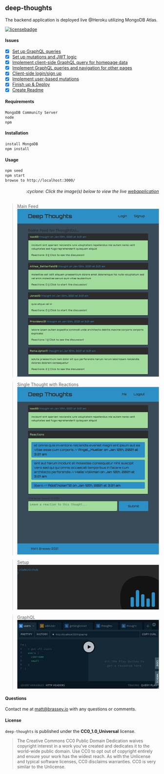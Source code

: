 ## deep-thoughts

The backend application is deployed live @Heroku utilizing MongoDB Atlas.

[![licensebadge](https://img.shields.io/badge/license-CC0_1.0_Universal-blue)](https://github.com/MBrassey/deep-thoughts/blob/main/LICENSE)

#### Issues

- [x] [Set up GraphQL queries](https://github.com/MBrassey/deep-thoughts/issues/1)
- [x] [Set up mutations and JWT logic](https://github.com/MBrassey/deep-thoughts/issues/2)
- [x] [Implement client-side GraphQL query for homepage data](https://github.com/MBrassey/deep-thoughts/issues/3)
- [x] [Implement GraphQL queries and navigation for other pages](https://github.com/MBrassey/deep-thoughts/issues/4)
- [x] [Client-side login/sign up](https://github.com/MBrassey/deep-thoughts/issues/5)
- [x] [Implement user-based mutations](https://github.com/MBrassey/deep-thoughts/issues/6)
- [x] [Finish up & Deploy](https://github.com/MBrassey/deep-thoughts/issues/7)
- [x] [Create Readme](https://github.com/MBrassey/deep-thoughts/issues/8)

#### Requirements

    MongoDB Community Server
    node
    npm

#### Installation

    install MongoDB
    npm install

#### Usage

    npm seed
    npm start
    browse to http://localhost:3000/

<h6><p align="right">:cyclone: Click the image(s) below to view the live <a id="Screenshots" href="https://deep-thoughts-mbrassey.herokuapp.com/">webapplication</a></p></h6>

> Main Feed
> [<img src="./img/Preview.png">](https://deep-thoughts-mbrassey.herokuapp.com/)

> Single Thought with Reactions
> [<img src="./img/Preview2.png">](https://mbrassey-deep-thoughts.herokuapp.com/thought/5ffd15d2bf582e0ba2b89efe)

> Setup
> [<img src="./img/Setup.gif">](https://deep-thoughts-mbrassey.herokuapp.com/)

> GraphQL
> [<img src="./img/GraphQL.gif">](https://deep-thoughts-mbrassey.herokuapp.com/api/users/)

#### Questions

Contact me at [matt@brassey.io](mailto:matt@brassey.io) with any questions or comments.

#### License

`deep-thoughts` is published under the **CC0_1.0_Universal** license.

> The Creative Commons CC0 Public Domain Dedication waives copyright interest in a work you've created and dedicates it to the world-wide public domain. Use CC0 to opt out of copyright entirely and ensure your work has the widest reach. As with the Unlicense and typical software licenses, CC0 disclaims warranties. CC0 is very similar to the Unlicense.

